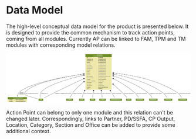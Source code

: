 # Data Model

The high-level conceptual data model for the product is presented below. It is designed to provide the common mechanism to track action points, coming from all modules. Currently AP can be linked to FAM, TPM and TM modules with corresponding model relations.

![](../.gitbook/assets/action_points.png)

Action Point can belong to only one module and this relation can't be changed later. Correspondingly, links to Partner, PD/SSFA, CP Output, Location, Category, Section and Office can be added to provide some additional context.



